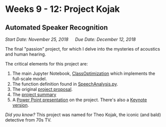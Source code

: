 # Weeks 9 - 12: Project Kojak
## Automated Speaker Recognition

_Start Date: November 25, 2018_ &emsp; _Due Date: December 12, 2018_

The final "passion" project, for which I delve into the mysteries of acoustics and human hearing.

The critical elements for this project are:  
1. The main Jupyter Notebook, [ClassOptimization](ClassOptimization.ipynb) which implements the full-scale model.
2. The function definition found in [SpeechAnalysis.py](SpeechAnalysis.py).
3. The original [project proposal](Project5_Proposal.pdf).
4. The [project summary](Project5_Summary.pdf)
5. A [Power Point presentation](Project5_Presentation.pdf) on the project. There's also a [Keynote version](Project5_Presentation.key).




_Did you know?_  This project was named for Theo Kojak, the iconic (and bald) detective from 70s TV.
